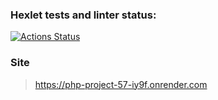 ### Hexlet tests and linter status:
[![Actions Status](https://github.com/Vyacheslavkor/php-project-57/workflows/hexlet-check/badge.svg)](https://github.com/Vyacheslavkor/php-project-57/actions)

### Site
> https://php-project-57-iy9f.onrender.com